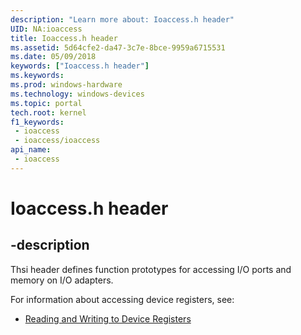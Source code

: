 ```yaml
---
description: "Learn more about: Ioaccess.h header"
UID: NA:ioaccess
title: Ioaccess.h header
ms.assetid: 5d64cfe2-da47-3c7e-8bce-9959a6715531
ms.date: 05/09/2018
keywords: ["Ioaccess.h header"]
ms.keywords: 
ms.prod: windows-hardware
ms.technology: windows-devices
ms.topic: portal
tech.root: kernel
f1_keywords:
 - ioaccess
 - ioaccess/ioaccess
api_name:
 - ioaccess
---
```


# Ioaccess.h header


## -description

Thsi header defines function prototypes for accessing I/O ports and     memory on I/O adapters.

For information about accessing device registers, see:

- [Reading and Writing to Device Registers](/windows-hardware/drivers/wdf/reading-and-writing-to-device-registers)

